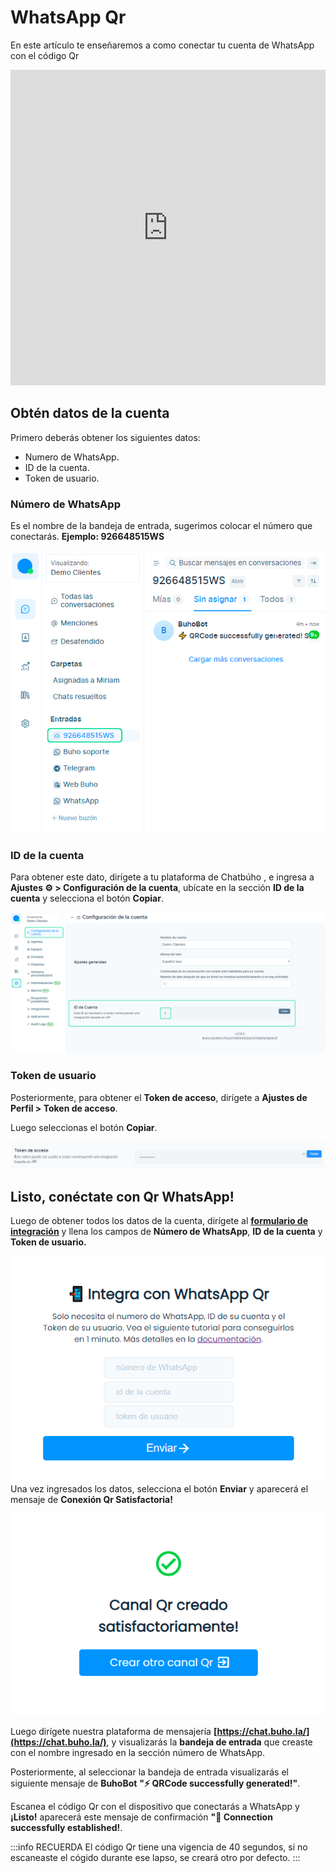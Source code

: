 # WhatsApp Qr
En este artículo te enseñaremos a como conectar tu cuenta de WhatsApp con el código Qr

<p> <iframe width="100%" height="505" src="https://www.youtube.com/embed/OWBae5VsZoc" title="YouTube video player" frameborder="0" allow="accelerometer; autoplay; clipboard-write; encrypted-media; gyroscope; picture-in-picture; web-share" allowfullscreen="allowfullscreen"></iframe></p>

## Obtén datos de la cuenta
Primero deberás obtener los siguientes datos:
* Numero de WhatsApp.
* ID de la cuenta.
* Token de usuario.

### Número de WhatsApp
Es el nombre de la bandeja de entrada, sugerimos colocar el número que conectarás. **Ejemplo: 926648515WS**

![Alt text](../integraciones/img/qr-chatbuho-01.png)


### ID de la cuenta
Para obtener este dato, dirígete a tu plataforma de Chatbúho , e ingresa a **Ajustes ⚙️ > Configuración de la cuenta**, ubícate en la sección **ID de la cuenta** y selecciona el botón **Copiar**.

![Alt text](../integraciones/img/qr-chatbuho-02.png)

### Token de usuario
Posteriormente, para obtener el **Token de acceso**, dirígete a **Ajustes de Perfil > Token de acceso**.





Luego seleccionas el botón **Copiar**.

![Alt text](../herramientas-adicionales/img/03_exportar_contactos.png)

## Listo, conéctate con Qr WhatsApp!
Luego de obtener todos los datos de la cuenta, dirígete al **[formulario de integración](https://static.buho.la/chat/qr/)** y llena los campos de **Número de WhatsApp**, **ID de la cuenta** y **Token de usuario.**

![Alt text](../integraciones/img/qr-chatbuho-03.png)
Una vez ingresados los datos, selecciona el botón **Enviar** y aparecerá el mensaje de **Conexión Qr Satisfactoria!**

![Alt text](../integraciones/img/qr-chatbuho-04.png)


Luego dirígete nuestra plataforma de mensajería **[https://chat.buho.la/](https://chat.buho.la/)**, y visualizarás la **bandeja de entrada** que creaste con el nombre ingresado en la sección número de WhatsApp.


Posteriormente, al seleccionar la bandeja de entrada visualizarás el siguiente mensaje de **BuhoBot**
**"⚡️ QRCode successfully generated!"**.



 Escanea el código Qr con el dispositivo que conectarás a WhatsApp y **¡Listo!** aparecerá este mensaje de confirmación **"🚀 Connection successfully established!**.




:::info RECUERDA
El código Qr tiene una vigencia de 40 segundos, si no escaneaste el cógido durante ese lapso, se creará otro por defecto.
:::

